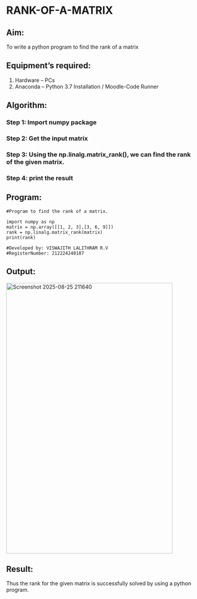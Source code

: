 # RANK-OF-A-MATRIX
## Aim:
To write a python program to find the rank of a matrix
## Equipment’s required:
1. 	Hardware – PCs
2. 	Anaconda – Python 3.7 Installation / Moodle-Code Runner
## Algorithm:
### Step 1: Import numpy package
### Step 2: Get the input matrix
### Step 3: Using the np.linalg.matrix_rank(), we can find the rank of the given matrix.
### Step 4: print the result
## Program:
```
#Program to find the rank of a matrix.

import numpy as np
matrix = np.array([[1, 2, 3],[3, 6, 9]])
rank = np.linalg.matrix_rank(matrix)
print(rank)

#Developed by: VISWAJITH LALITHRAM R.V
#RegisterNumber: 212224240187
```
## Output:

<img width="444" height="723" alt="Screenshot 2025-08-25 211640" src="https://github.com/user-attachments/assets/9fccdb93-eef5-492c-8be6-3a99ac9f6cdc" />



## Result:
Thus the rank for the given matrix is successfully solved by  using a python program.

